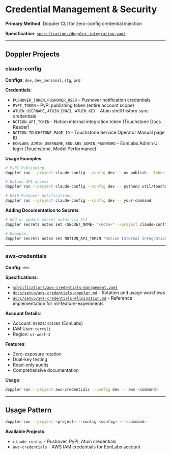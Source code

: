 # Credential Management & Security

**Primary Method**: Doppler CLI for zero-config credential injection

**Specification**: [`specifications/doppler-integration.yaml`](../../specifications/doppler-integration.yaml)

---

## Doppler Projects

### claude-config

**Configs**: `dev`, `dev_personal`, `stg`, `prd`

**Credentials**:

- `PUSHOVER_TOKEN`, `PUSHOVER_USER` - Pushover notification credentials
- `PYPI_TOKEN` - PyPI publishing token (entire account scope)
- `ATUIN_USERNAME`, `ATUIN_EMAIL`, `ATUIN_KEY` - Atuin shell history sync credentials
- `NOTION_API_TOKEN` - Notion internal integration token (Touchstone Docs Reader)
- `NOTION_TOUCHSTONE_PAGE_ID` - Touchstone Service Operator Manual page ID
- `EONLABS_ADMIN_USERNAME`, `EONLABS_ADMIN_PASSWORD` - EonLabs Admin UI login (Touchstone, Model Performance)

**Usage Examples**:

```bash
# PyPI Publishing
doppler run --project claude-config --config dev -- uv publish --token "$PYPI_TOKEN"

# Notion API access
doppler run --project claude-config --config dev -- python3 util/touchstone/fetch_notion_docs.py

# With Pushover notifications
doppler run --project claude-config --config dev -- your-command
```

**Adding Documentation to Secrets**:

```bash
# Add or update secret notes via CLI
doppler secrets notes set <SECRET_NAME> "<note>" --project claude-config

# Example
doppler secrets notes set NOTION_API_TOKEN "Notion Internal Integration Secret | Purpose: Fetch Touchstone docs" --project claude-config
```

---

### aws-credentials

**Config**: `dev`

**Specifications**:

- [`specifications/aws-credentials-management.yaml`](../../specifications/aws-credentials-management.yaml)
- [`docs/setup/aws-credentials-doppler.md`](aws-credentials-doppler.md) - Rotation and usage workflows
- [`docs/setup/aws-credentials-elimination.md`](aws-credentials-elimination.md) - Reference implementation for ml-feature-experiments

**Account Details**:

- Account: `050214414362` (EonLabs)
- IAM User: `terryli`
- Region: `us-west-2`

**Features**:

- Zero-exposure rotation
- Dual-key testing
- Read-only audits
- Comprehensive documentation

**Usage**:

```bash
doppler run --project aws-credentials --config dev -- aws <command>
```

---

## Usage Pattern

```bash
doppler run --project <project> --config <config> -- <command>
```

**Available Projects**:

- `claude-config` - Pushover, PyPI, Atuin credentials
- `aws-credentials` - AWS IAM credentials for EonLabs account
